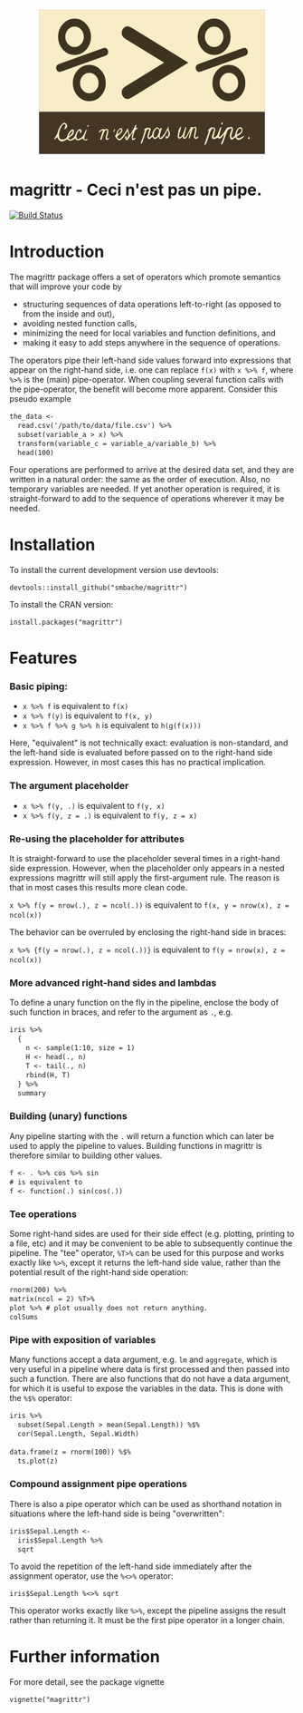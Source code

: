 <h1 align="center">
	<img width="400" src="./inst/logo.png" alt="">
</h1>

magrittr -  Ceci n'est pas un pipe.
====================================

[![Build Status](https://travis-ci.org/smbache/magrittr.png?branch=dev)](https://travis-ci.org/smbache/magrittr)

# Introduction

The magrittr package offers a set of operators which promote semantics 
that will improve your code by

* structuring sequences of data operations left-to-right (as opposed to 
  from the inside and out),
* avoiding nested function calls, 
* minimizing the need for local variables and function definitions, and
* making it easy to add steps anywhere in the sequence of operations.

The operators pipe their left-hand side values forward into expressions that
appear on the right-hand side, i.e. one can replace `f(x)` with 
`x %>% f`, where `%>%` is the (main) pipe-operator. When coupling 
several function calls with the pipe-operator, the benefit will become
more apparent. Consider this pseudo example 


    the_data <-
      read.csv('/path/to/data/file.csv') %>%
      subset(variable_a > x) %>%
      transform(variable_c = variable_a/variable_b) %>%
      head(100)

Four operations are performed to 
arrive at the desired data set, and they are written in a natural order: 
the same as the order of execution. Also, no temporary variables are needed.
If yet another operation is required, it is straight-forward to add to the
sequence of operations wherever it may be needed.

# Installation

To install the current development version use devtools:

    devtools::install_github("smbache/magrittr")

To install the CRAN version:

    install.packages("magrittr")

# Features

### Basic piping: 
  
  * `x %>% f` is equivalent to `f(x)`
  * `x %>% f(y)` is equivalent to `f(x, y)`
  * `x %>% f %>% g %>% h` is equivalent to `h(g(f(x)))`

Here, "equivalent" is not technically exact: evaluation is non-standard,
and the left-hand side is evaluated before passed on to the right-hand side
expression. However, in most cases this has no practical implication.

### The argument placeholder

 * `x %>% f(y, .)` is equivalent to `f(y, x)`
 * `x %>% f(y, z = .)` is equivalent to `f(y, z = x)`
 
### Re-using the placeholder for attributes

It is straight-forward to use the placeholder several times
in a right-hand side expression. However, when the placeholder
only appears in a nested expressions magrittr will still apply
the first-argument rule. The reason is that in most cases this
results more clean code. 

`x %>% f(y = nrow(.), z = ncol(.))` is equivalent to 
   `f(x, y = nrow(x), z = ncol(x))`

The behavior can be
overruled by enclosing the right-hand side in braces:

`x %>% {f(y = nrow(.), z = ncol(.))}` is equivalent to 
   `f(y = nrow(x), z = ncol(x))`

### More advanced right-hand sides and lambdas
To define a unary function on the fly in the pipeline, enclose the
body of such function in braces, and refer to the argument as
`.`, e.g. 


    iris %>% 
      {
        n <- sample(1:10, size = 1)
        H <- head(., n)
        T <- tail(., n)
        rbind(H, T)
      } %>%
      summary

### Building (unary) functions

Any pipeline starting with the `.` will return a function which can later
be used to apply the pipeline to values. Building functions in magrittr 
is therefore similar to building other values.


    f <- . %>% cos %>% sin 
    # is equivalent to 
    f <- function(.) sin(cos(.)) 


### Tee operations
Some right-hand sides are used for their side effect (e.g. plotting, 
printing to a file, etc) and it may be convenient to be able to 
subsequently continue the pipeline. The "tee" operator, `%T>%`
can be used for this purpose and works exactly like `%>%`, except it
returns the left-hand side value, rather than the potential result 
of the right-hand side operation:

    rnorm(200) %>%
    matrix(ncol = 2) %T>%
    plot %>% # plot usually does not return anything.
    colSums

### Pipe with exposition of variables
Many functions accept a data argument, e.g. `lm` and `aggregate`, which
is very useful in a pipeline where data is first processed and then passed
into such a function. There are also functions that do not have a data 
argument, for which it is useful to expose the variables in the data.
This is done with the `%$%` operator:

    iris %>%
      subset(Sepal.Length > mean(Sepal.Length)) %$%
      cor(Sepal.Length, Sepal.Width)

    data.frame(z = rnorm(100)) %$%
      ts.plot(z)

### Compound assignment pipe operations
There is also a pipe operator which can be used as shorthand notation
in situations where the left-hand side is being "overwritten":

    iris$Sepal.Length <- 
      iris$Sepal.Length %>%
      sqrt

To avoid the repetition of the left-hand side immediately after the assignment
operator, use the `%<>%` operator:

    iris$Sepal.Length %<>% sqrt 

This operator works exactly like `%>%`, except the pipeline assigns the result
rather than returning it. It must be the first pipe operator in a longer chain.

# Further information
For more detail, see the package vignette

    vignette("magrittr")
 
 
 
